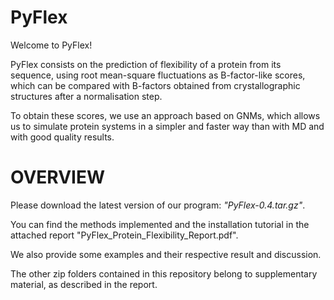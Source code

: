# PyFlex

Welcome to PyFlex!

PyFlex consists on the prediction of flexibility of a protein from its sequence, using root mean-square fluctuations as B-factor-like scores, which can be compared with B-factors obtained from crystallographic structures after a normalisation step. 

To obtain these scores, we use an approach based on GNMs, which allows us to simulate
protein systems in a simpler and faster way than with MD and with good quality results.


# OVERVIEW

Please download the latest version of our program: *"PyFlex-0.4.tar.gz"*.

You can find the methods implemented and the installation tutorial in the attached report "PyFlex_Protein_Flexibility_Report.pdf".

We also provide some examples and their respective result and discussion.

The other zip folders contained in this repository belong to supplementary material, as described in the report. 
